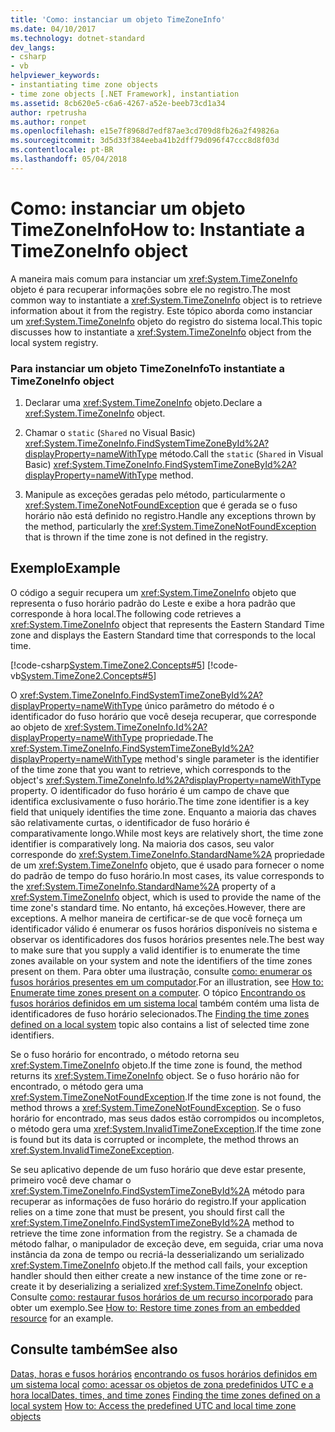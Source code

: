 ```yaml
---
title: 'Como: instanciar um objeto TimeZoneInfo'
ms.date: 04/10/2017
ms.technology: dotnet-standard
dev_langs:
- csharp
- vb
helpviewer_keywords:
- instantiating time zone objects
- time zone objects [.NET Framework], instantiation
ms.assetid: 8cb620e5-c6a6-4267-a52e-beeb73cd1a34
author: rpetrusha
ms.author: ronpet
ms.openlocfilehash: e15e7f8968d7edf87ae3cd709d8fb26a2f49826a
ms.sourcegitcommit: 3d5d33f384eeba41b2dff79d096f47ccc8d8f03d
ms.contentlocale: pt-BR
ms.lasthandoff: 05/04/2018
---
```

# <a name="how-to-instantiate-a-timezoneinfo-object"></a><span data-ttu-id="08e82-102">Como: instanciar um objeto TimeZoneInfo</span><span class="sxs-lookup"><span data-stu-id="08e82-102">How to: Instantiate a TimeZoneInfo object</span></span>

<span data-ttu-id="08e82-103">A maneira mais comum para instanciar um <xref:System.TimeZoneInfo> objeto é para recuperar informações sobre ele no registro.</span><span class="sxs-lookup"><span data-stu-id="08e82-103">The most common way to instantiate a <xref:System.TimeZoneInfo> object is to retrieve information about it from the registry.</span></span> <span data-ttu-id="08e82-104">Este tópico aborda como instanciar um <xref:System.TimeZoneInfo> objeto do registro do sistema local.</span><span class="sxs-lookup"><span data-stu-id="08e82-104">This topic discusses how to instantiate a <xref:System.TimeZoneInfo> object from the local system registry.</span></span>

### <a name="to-instantiate-a-timezoneinfo-object"></a><span data-ttu-id="08e82-105">Para instanciar um objeto TimeZoneInfo</span><span class="sxs-lookup"><span data-stu-id="08e82-105">To instantiate a TimeZoneInfo object</span></span>

1. <span data-ttu-id="08e82-106">Declarar uma <xref:System.TimeZoneInfo> objeto.</span><span class="sxs-lookup"><span data-stu-id="08e82-106">Declare a <xref:System.TimeZoneInfo> object.</span></span>

2. <span data-ttu-id="08e82-107">Chamar o `static` (`Shared` no Visual Basic) <xref:System.TimeZoneInfo.FindSystemTimeZoneById%2A?displayProperty=nameWithType> método.</span><span class="sxs-lookup"><span data-stu-id="08e82-107">Call the `static` (`Shared` in Visual Basic) <xref:System.TimeZoneInfo.FindSystemTimeZoneById%2A?displayProperty=nameWithType> method.</span></span>

3. <span data-ttu-id="08e82-108">Manipule as exceções geradas pelo método, particularmente o <xref:System.TimeZoneNotFoundException> que é gerada se o fuso horário não está definido no registro.</span><span class="sxs-lookup"><span data-stu-id="08e82-108">Handle any exceptions thrown by the method, particularly the <xref:System.TimeZoneNotFoundException> that is thrown if the time zone is not defined in the registry.</span></span>

## <a name="example"></a><span data-ttu-id="08e82-109">Exemplo</span><span class="sxs-lookup"><span data-stu-id="08e82-109">Example</span></span>

<span data-ttu-id="08e82-110">O código a seguir recupera um <xref:System.TimeZoneInfo> objeto que representa o fuso horário padrão do Leste e exibe a hora padrão que corresponde à hora local.</span><span class="sxs-lookup"><span data-stu-id="08e82-110">The following code retrieves a <xref:System.TimeZoneInfo> object that represents the Eastern Standard Time zone and displays the Eastern Standard time that corresponds to the local time.</span></span>

[!code-csharp[System.TimeZone2.Concepts#5](../../../samples/snippets/csharp/VS_Snippets_CLR_System/system.TimeZone2.Concepts/CS/TimeZone2Concepts.cs#5)]
[!code-vb[System.TimeZone2.Concepts#5](../../../samples/snippets/visualbasic/VS_Snippets_CLR_System/system.TimeZone2.Concepts/VB/TimeZone2Concepts.vb#5)]

<span data-ttu-id="08e82-111">O <xref:System.TimeZoneInfo.FindSystemTimeZoneById%2A?displayProperty=nameWithType> único parâmetro do método é o identificador do fuso horário que você deseja recuperar, que corresponde ao objeto de <xref:System.TimeZoneInfo.Id%2A?displayProperty=nameWithType> propriedade.</span><span class="sxs-lookup"><span data-stu-id="08e82-111">The <xref:System.TimeZoneInfo.FindSystemTimeZoneById%2A?displayProperty=nameWithType> method's single parameter is the identifier of the time zone that you want to retrieve, which corresponds to the object's <xref:System.TimeZoneInfo.Id%2A?displayProperty=nameWithType> property.</span></span> <span data-ttu-id="08e82-112">O identificador do fuso horário é um campo de chave que identifica exclusivamente o fuso horário.</span><span class="sxs-lookup"><span data-stu-id="08e82-112">The time zone identifier is a key field that uniquely identifies the time zone.</span></span> <span data-ttu-id="08e82-113">Enquanto a maioria das chaves são relativamente curtas, o identificador de fuso horário é comparativamente longo.</span><span class="sxs-lookup"><span data-stu-id="08e82-113">While most keys are relatively short, the time zone identifier is comparatively long.</span></span> <span data-ttu-id="08e82-114">Na maioria dos casos, seu valor corresponde do <xref:System.TimeZoneInfo.StandardName%2A> propriedade de um <xref:System.TimeZoneInfo> objeto, que é usado para fornecer o nome do padrão de tempo do fuso horário.</span><span class="sxs-lookup"><span data-stu-id="08e82-114">In most cases, its value corresponds to the <xref:System.TimeZoneInfo.StandardName%2A> property of a <xref:System.TimeZoneInfo> object, which is used to provide the name of the time zone's standard time.</span></span> <span data-ttu-id="08e82-115">No entanto, há exceções.</span><span class="sxs-lookup"><span data-stu-id="08e82-115">However, there are exceptions.</span></span> <span data-ttu-id="08e82-116">A melhor maneira de certificar-se de que você forneça um identificador válido é enumerar os fusos horários disponíveis no sistema e observar os identificadores dos fusos horários presentes nele.</span><span class="sxs-lookup"><span data-stu-id="08e82-116">The best way to make sure that you supply a valid identifier is to enumerate the time zones available on your system and note the identifiers of the time zones present on them.</span></span> <span data-ttu-id="08e82-117">Para obter uma ilustração, consulte [como: enumerar os fusos horários presentes em um computador](../../../docs/standard/datetime/enumerate-time-zones.md).</span><span class="sxs-lookup"><span data-stu-id="08e82-117">For an illustration, see [How to: Enumerate time zones present on a computer](../../../docs/standard/datetime/enumerate-time-zones.md).</span></span> <span data-ttu-id="08e82-118">O tópico [Encontrando os fusos horários definidos em um sistema local](../../../docs/standard/datetime/finding-the-time-zones-on-local-system.md) também contém uma lista de identificadores de fuso horário selecionados.</span><span class="sxs-lookup"><span data-stu-id="08e82-118">The [Finding the time zones defined on a local system](../../../docs/standard/datetime/finding-the-time-zones-on-local-system.md) topic also contains a list of selected time zone identifiers.</span></span>

<span data-ttu-id="08e82-119">Se o fuso horário for encontrado, o método retorna seu <xref:System.TimeZoneInfo> objeto.</span><span class="sxs-lookup"><span data-stu-id="08e82-119">If the time zone is found, the method returns its <xref:System.TimeZoneInfo> object.</span></span> <span data-ttu-id="08e82-120">Se o fuso horário não for encontrado, o método gera uma <xref:System.TimeZoneNotFoundException>.</span><span class="sxs-lookup"><span data-stu-id="08e82-120">If the time zone is not found, the method throws a <xref:System.TimeZoneNotFoundException>.</span></span> <span data-ttu-id="08e82-121">Se o fuso horário for encontrado, mas seus dados estão corrompidos ou incompletos, o método gera uma <xref:System.InvalidTimeZoneException>.</span><span class="sxs-lookup"><span data-stu-id="08e82-121">If the time zone is found but its data is corrupted or incomplete, the method throws an <xref:System.InvalidTimeZoneException>.</span></span>

<span data-ttu-id="08e82-122">Se seu aplicativo depende de um fuso horário que deve estar presente, primeiro você deve chamar o <xref:System.TimeZoneInfo.FindSystemTimeZoneById%2A> método para recuperar as informações de fuso horário do registro.</span><span class="sxs-lookup"><span data-stu-id="08e82-122">If your application relies on a time zone that must be present, you should first call the <xref:System.TimeZoneInfo.FindSystemTimeZoneById%2A> method to retrieve the time zone information from the registry.</span></span> <span data-ttu-id="08e82-123">Se a chamada de método falhar, o manipulador de exceção deve, em seguida, criar uma nova instância da zona de tempo ou recriá-la desserializando um serializado <xref:System.TimeZoneInfo> objeto.</span><span class="sxs-lookup"><span data-stu-id="08e82-123">If the method call fails, your exception handler should then either create a new instance of the time zone or re-create it by deserializing a serialized <xref:System.TimeZoneInfo> object.</span></span> <span data-ttu-id="08e82-124">Consulte [como: restaurar fusos horários de um recurso incorporado](../../../docs/standard/datetime/restore-time-zones-from-an-embedded-resource.md) para obter um exemplo.</span><span class="sxs-lookup"><span data-stu-id="08e82-124">See [How to: Restore time zones from an embedded resource](../../../docs/standard/datetime/restore-time-zones-from-an-embedded-resource.md) for an example.</span></span>

## <a name="see-also"></a><span data-ttu-id="08e82-125">Consulte também</span><span class="sxs-lookup"><span data-stu-id="08e82-125">See also</span></span>

<span data-ttu-id="08e82-126">[Datas, horas e fusos horários](../../../docs/standard/datetime/index.md)
[encontrando os fusos horários definidos em um sistema local](../../../docs/standard/datetime/finding-the-time-zones-on-local-system.md)
[como: acessar os objetos de zona predefinidos UTC e a hora local](../../../docs/standard/datetime/access-utc-and-local.md)</span><span class="sxs-lookup"><span data-stu-id="08e82-126">[Dates, times, and time zones](../../../docs/standard/datetime/index.md)
[Finding the time zones defined on a local system](../../../docs/standard/datetime/finding-the-time-zones-on-local-system.md)
[How to: Access the predefined UTC and local time zone objects](../../../docs/standard/datetime/access-utc-and-local.md)</span></span>
